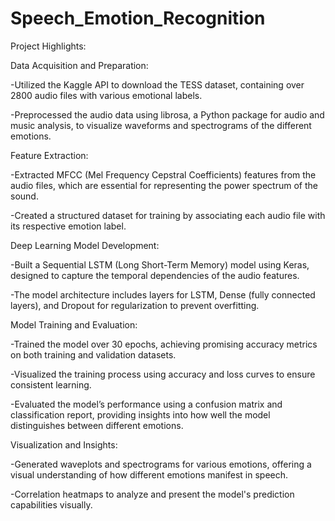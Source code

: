 # Speech_Emotion_Recognition
Project Highlights:

Data Acquisition and Preparation:

 -Utilized the Kaggle API to download the TESS dataset, containing over 2800 audio files with various emotional labels.  

 -Preprocessed the audio data using librosa, a Python package for audio and music analysis, to visualize waveforms and spectrograms of the different emotions.
 
Feature Extraction:

 -Extracted MFCC (Mel Frequency Cepstral Coefficients) features from the audio files, which are essential for representing the power spectrum of the sound.

 -Created a structured dataset for training by associating each audio file with its respective emotion label.

Deep Learning Model Development:


 -Built a Sequential LSTM (Long Short-Term Memory) model using Keras, designed to capture the temporal dependencies of the audio features.

 -The model architecture includes layers for LSTM, Dense (fully connected layers), and Dropout for regularization to prevent overfitting.

Model Training and Evaluation:


 -Trained the model over 30 epochs, achieving promising accuracy metrics on both training and validation datasets.

 -Visualized the training process using accuracy and loss curves to ensure consistent learning.

 -Evaluated the model’s performance using a confusion matrix and classification report, providing insights into how well the model distinguishes between different emotions.


Visualization and Insights:

 -Generated waveplots and spectrograms for various emotions, offering a visual understanding of how different emotions manifest in speech.

 -Correlation heatmaps to analyze and present the model's prediction capabilities visually.
